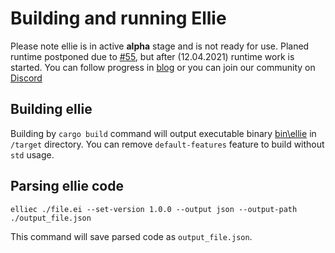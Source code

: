 # Building and running Ellie

Please note ellie is in active **alpha** stage and is not ready for use. Planed runtime postponed due to [#55](https://github.com/behemehal/Ellie-Language/issues/55), but after (12.04.2021) runtime work is started. You can follow progress in [blog](https://ellie.behemehal.net/blog.html) or you can join our community on [Discord](https://discord.gg/EqVh4T959N)

## Building ellie
Building by `cargo build` command will output executable binary [bin\ellie](./src/bin/ellie.rs) in `/target` directory. You can remove `default-features` feature to build without `std` usage.


## Parsing ellie code

```
elliec ./file.ei --set-version 1.0.0 --output json --output-path ./output_file.json
```

This command will save parsed code as `output_file.json`.